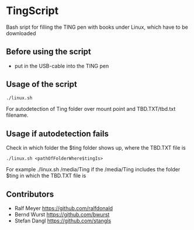 # TingScript
Bash sript for filling the TING pen with books under Linux, which have to be downloaded

## Before using the script
- put in the USB-cable into the TING pen

## Usage of the script
```bash
./linux.sh
```
For autodetection of Ting folder over mount point and TBD.TXT/tbd.txt filename.

## Usage if autodetection fails
Check in which folder the $ting folder shows up, where the TBD.TXT file is
```shell
./linux.sh <pathOfFolderWhere$tingIs>
```
For example ./linux.sh /media/Ting if the /media/Ting includes the folder $ting in which the TBD.TXT file is

## Contributors
- Ralf Meyer https://github.com/ralfdonald
- Bernd Wurst https://github.com/bwurst
- Stefan Dangl https://github.com/stangls
